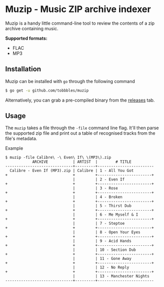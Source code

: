 # Muzip - Music ZIP archive indexer

Muzip is a handy little command-line tool to review the contents of a zip archive containing music.

**Supported formats:**
- FLAC
- MP3


## Installation

Muzip can be installed with `go` through the following command

```sh
$ go get -u github.com/tobbbles/muzip
```

Alternatively, you can grab a pre-compiled binary from the [releases](https://github.com/tobbbles/muzip/releases) tab.


## Usage

The `muzip` takes a file through the `-file` command line flag. It'll then parse the supported zip file and print out a table of recognised tracks from the file's metadata.

Example

```
$ muzip -file Calibre\ -\ Even\ If\ \(MP3\).zip
            ARCHIVE           | ARTIST  |        # TITLE
------------------------------+---------+-------------------------
  Calibre - Even If (MP3).zip | Calibre | 1 - All You Got
+                             +         +------------------------+
                              |         | 2 - Even If
+                             +         +------------------------+
                              |         | 3 - Rose
+                             +         +------------------------+
                              |         | 4 - Broken
+                             +         +------------------------+
                              |         | 5 - Thirst Dub
+                             +         +------------------------+
                              |         | 6 - Me Myself & I
+                             +         +------------------------+
                              |         | 7 - Steptoe
+                             +         +------------------------+
                              |         | 8 - Open Your Eyes
+                             +         +------------------------+
                              |         | 9 - Acid Hands
+                             +         +------------------------+
                              |         | 10 - Section Dub
+                             +         +------------------------+
                              |         | 11 - Gone Away
+                             +         +------------------------+
                              |         | 12 - No Reply
+                             +         +------------------------+
                              |         | 13 - Manchester Nights
------------------------------+---------+-------------------------
```